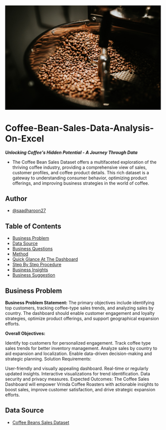 ![banner](Assets/Banner.jpg)

# Coffee-Bean-Sales-Data-Analysis-On-Excel
_**Unlocking Coffee's Hidden Potential - A Journey Through Data**_
- The Coffee Bean Sales Dataset offers a multifaceted exploration of the thriving coffee industry, providing a comprehensive view of sales, customer profiles, and coffee product details. This rich dataset is a gateway to understanding consumer behavior, optimizing product offerings, and improving business strategies in the world of coffee.

## Author
- [@saadharoon27](https://github.com/saadharoon27)

## Table of Contents
- [Business Problem](#business-problem)
- [Data Source](#vrinda-store-dataset)
- [Business Questions](#business-questions)
- [Method](#method)
- [Quick Glance At The Dashboard](#quick-glance-at-the-dashboard)
- [Step By Step Procedure](#step-by-step-procedure)
- [Business Insights](#business-insights)
- [Business Suggestion](#business-suggestion)

## Business Problem

**Business Problem Statement:**
The primary objectives include identifying top customers, tracking coffee-type sales trends, and analyzing sales by country. The dashboard should enable customer engagement and loyalty strategies, optimize product offerings, and support geographical expansion efforts.
 
**Overall Objectives:**

Identify top customers for personalized engagement.
Track coffee type sales trends for better inventory management.
Analyze sales by country to aid expansion and localization.
Enable data-driven decision-making and strategic planning.
Solution Requirements:

User-friendly and visually appealing dashboard.
Real-time or regularly updated insights.
Interactive visualizations for trend identification.
Data security and privacy measures.
Expected Outcomes:
The Coffee Sales Dashboard will empower Vrinda Coffee Roasters with actionable insights to boost sales, improve customer satisfaction, and drive strategic expansion efforts.

## Data Source
- [Coffee Beans Sales Dataset](https://www.kaggle.com/datasets/saadharoon27/coffee-bean-sales-raw-dataset)
